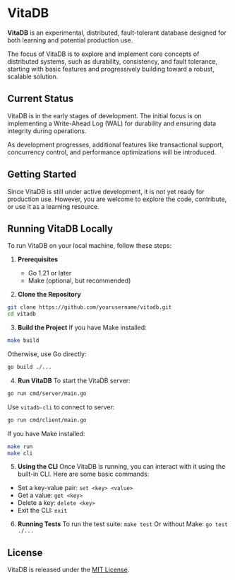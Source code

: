 # VitaDB

**VitaDB** is an experimental, distributed, fault-tolerant database designed for both learning and potential production use. 

The focus of VitaDB is to explore and implement core concepts of distributed systems, such as durability, consistency, and fault tolerance, starting with basic features and progressively building toward a robust, scalable solution.

## Current Status

VitaDB is in the early stages of development. The initial focus is on implementing a Write-Ahead Log (WAL) for durability and ensuring data integrity during operations. 

As development progresses, additional features like transactional support, concurrency control, and performance optimizations will be introduced.

## Getting Started

Since VitaDB is still under active development, it is not yet ready for production use. However, you are welcome to explore the code, contribute, or use it as a learning resource.

## Running VitaDB Locally

To run VitaDB on your local machine, follow these steps:

1. **Prerequisites**
   - Go 1.21 or later
   - Make (optional, but recommended)

2. **Clone the Repository**
```bash
git clone https://github.com/yourusername/vitadb.git
cd vitadb
```

3. **Build the Project**
If you have Make installed:
```bash
make build
```
Otherwise, use Go directly:
```bash
go build ./...
```

4. **Run VitaDB**
To start the VitaDB server:
```bash
go run cmd/server/main.go
```
Use `vitadb-cli` to connect to server:
```bash
go run cmd/client/main.go
```
If you have Make installed:
```bash
make run
make cli
```

5. **Using the CLI**
Once VitaDB is running, you can interact with it using the built-in CLI. Here are some basic commands:
- Set a key-value pair: `set <key> <value>`
- Get a value: `get <key>`
- Delete a key: `delete <key>`
- Exit the CLI: `exit`

6. **Running Tests**
To run the test suite:
`make test`
Or without Make:
`go test ./...`

## License

VitaDB is released under the [MIT License](LICENSE).

